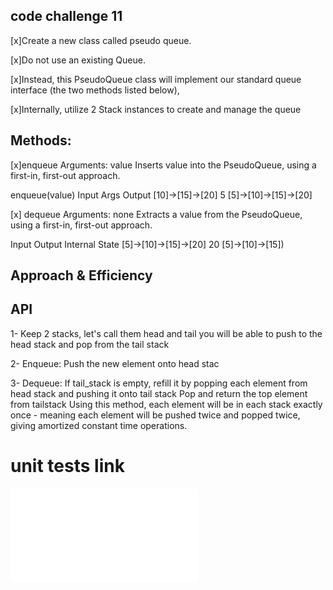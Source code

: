 
## code challenge 11

[x]Create a new class called pseudo queue.

[x]Do not use an existing Queue.

[x]Instead, this PseudoQueue class will implement our standard queue interface (the two methods listed below),

[x]Internally, utilize 2 Stack instances to create and manage the queue

## Methods:
[x]enqueue Arguments: value Inserts value into the PseudoQueue, using a first-in, first-out approach.

enqueue(value)
Input	                       Args	                                              Output
[10]->[15]->[20]            	5	                                        [5]->[10]->[15]->[20]


[x] dequeue Arguments: none Extracts a value from the PseudoQueue, using a first-in, first-out approach.

Input	                           Output	                  Internal State
[5]->[10]->[15]->[20]	             20	                      [5]->[10]->[15])



 
## Approach & Efficiency
<!-- What approach did you take? Why? What is the Big O space/time for this approach? -->


## API
<!-- Description of each method publicly available to your Stack and Queue-->


1-  Keep 2 stacks, let's call them head and tail you will be
     able to push to the head stack and pop from the tail stack

2-  Enqueue:
           Push the new element onto head stac

3-   Dequeue:
          If tail_stack is empty, refill it by 
          popping each element from head stack and pushing it onto tail stack
          Pop and return the top element from tailstack
           Using this method, each element will be in each stack exactly once - meaning 
           each element will be pushed twice and popped twice, giving amortized constant time operations.

           
# unit tests link

![](tests/test_psudo_queue.py)